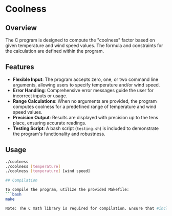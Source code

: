 # Coolness

## Overview

The C program is designed to compute the "coolness" factor based on given temperature and wind speed values. The formula and constraints for the calculation are defined within the program.

## Features

- **Flexible Input**: The program accepts zero, one, or two command line arguments, allowing users to specify temperature and/or wind speed.
- **Error Handling**: Comprehensive error messages guide the user for incorrect inputs or usage.
- **Range Calculations**: When no arguments are provided, the program computes coolness for a predefined range of temperature and wind speed values.
- **Precision Output**: Results are displayed with precision up to the tens place, ensuring accurate readings.
- **Testing Script**: A bash script (`testing.sh`) is included to demonstrate the program's functionality and robustness.

## Usage

```bash
./coolness               
./coolness [temperature] 
./coolness [temperature] [wind speed]

## Compilation

To compile the program, utilize the provided Makefile:
```bash
make

Note: The C math library is required for compilation. Ensure that #include <math.h> is present in coolness.c and -lm is added to the gcc command in the Makefile.
